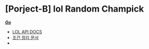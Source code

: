 # [Porject-B] lol Random Champick

[***Go***](https://project-b-49c4b.web.app/)


- [LOL API DOCS](https://developer.riotgames.com/docs/lol)
- [조건 정리 문서](https://docs.google.com/spreadsheets/d/1_hmuro8eXrR1lvNfZjQwFTcrfR6SyrIJg2tOG1tlPBE/edit?usp=sharing)
- 